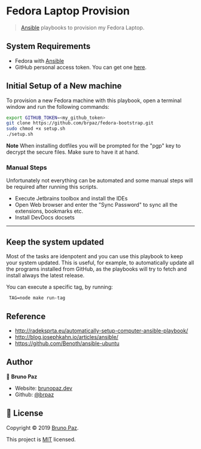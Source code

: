 # Fedora Laptop Provision

> [Ansible](https://www.ansible.com/) playbooks to provision my Fedora Laptop.

## System Requirements

* Fedora with [Ansible](https://www.ansible.com/)
* GitHub personal access token. You can get one [here](https://github.com/settings/tokens).

## Initial Setup of a New machine

To provision a new Fedora machine with this playbook, open a terminal window and run the following commands:

```sh
export GITHUB_TOKEN=<my_github_token>
git clone https://github.com/brpaz/fedora-bootstrap.git
sudo chmod +x setup.sh
./setup.sh
```

**Note** When installing dotfiles you will be prompted for the "pgp" key to decrypt the secure files. Make sure to have it at hand.

### Manual Steps

Unfortunately not everything can be automated and some manual steps will be required after running this scripts.

* Execute Jetbrains toolbox and install the IDEs
* Open Web browser and enter the "Sync Password" to sync all the extensions, bookmarks etc.
* Install DevDocs docsets

---

## Keep the system updated

Most of the tasks are idenpotent and you can use this playbook to keep your system updated. This is useful, for example, to automatically update all the programs installed from GitHub, as the playbooks will try to fetch and install always the latest release.

You can execute a specific tag, by running:

```
 TAG=node make run-tag
```







## Reference

* http://radeksprta.eu/automatically-setup-computer-ansible-playbook/
* http://blog.josephkahn.io/articles/ansible/
* https://github.com/Benoth/ansible-ubuntu

## Author

👤 **Bruno Paz**

* Website: [brunopaz.dev](https://brunopaz.dev)
* Github: [@brpaz](https://github.com/brpaz)


## 📝 License

Copyright © 2019 [Bruno Paz](https://github.com/brpaz).

This project is [MIT](https://opensource.org/licenses/MIT) licensed.


